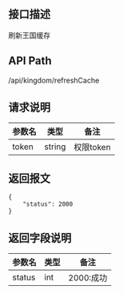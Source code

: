 ## 接口描述
刷新王国缓存
## API Path
/api/kingdom/refreshCache
## 请求说明
|参数名    |类型    |备注             |
|--------- |--------|-----------------|
|token     |string  |权限token        |

## 返回报文
```
{
    "status": 2000
}
```
## 返回字段说明
|参数名   |类型    |备注             |
|---------|--------|-----------------|
|status   |int     |2000:成功        |
